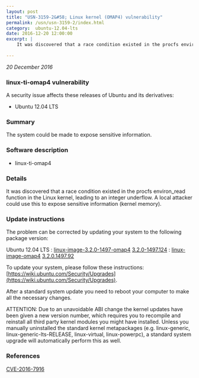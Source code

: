 ```yaml
---
layout: post
title: "USN-3159-2&#58; Linux kernel (OMAP4) vulnerability"
permalink: /usn/usn-3159-2/index.html
category:  ubuntu-12.04-lts
date: 2016-12-20 12:00:00
excerpt: |
    It was discovered that a race condition existed in the procfs environ_read function in the Linux kernel, leading to an integer underflow. A local attacker could use this to expose sensitive information (kernel memory). 
    
--- 
```

 
 

*20 December 2016*

### linux-ti-omap4 vulnerability

A security issue affects these releases of Ubuntu and its derivatives:

* Ubuntu 12.04 LTS

### Summary

The system could be made to expose sensitive information. 

### Software description

* linux-ti-omap4 

### Details

It was discovered that a race condition existed in the procfs environ_read function in the Linux kernel, leading to an integer underflow. A local attacker could use this to expose sensitive information (kernel memory). 

### Update instructions

The problem can be corrected by updating your system to the following package version:

Ubuntu 12.04 LTS
 : [linux-image-3.2.0-1497-omap4](https://launchpad.net/ubuntu/+source/linux-ti-omap4) <span> [3.2.0-1497.124](https://launchpad.net/ubuntu/+source/linux-ti-omap4/3.2.0-1497.124) </span> 
 : [linux-image-omap4](https://launchpad.net/ubuntu/+source/linux-ti-omap4) <span> [3.2.0.1497.92](https://launchpad.net/ubuntu/+source/linux-ti-omap4/3.2.0-1497.124) </span> 

To update your system, please follow these instructions: [https://wiki.ubuntu.com/Security/Upgrades](https://wiki.ubuntu.com/Security/Upgrades).

After a standard system update you need to reboot your computer to make all the necessary changes.

ATTENTION: Due to an unavoidable ABI change the kernel updates have been given a new version number, which requires you to recompile and reinstall all third party kernel modules you might have installed. Unless you manually uninstalled the standard kernel metapackages (e.g. linux-generic, linux-generic-lts-RELEASE, linux-virtual, linux-powerpc), a standard system upgrade will automatically perform this as well. 

### References

 
 [CVE-2016-7916](http://people.ubuntu.com/~ubuntu-security/cve/CVE-2016-7916)
 


